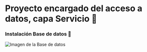 # Proyecto encargado del acceso a datos, capa Servicio 📄
### Instalación Base de datos 🔧
![Imagen de la Base de datos](https://raw.githubusercontent.com/ipartek/java_2018_0508/valeriaValencia/yotubeReproductor/service/src/main/doc/img/diagrama_youtube_BBDD.png?raw=true "Imagen de la Base de datos") 
      

